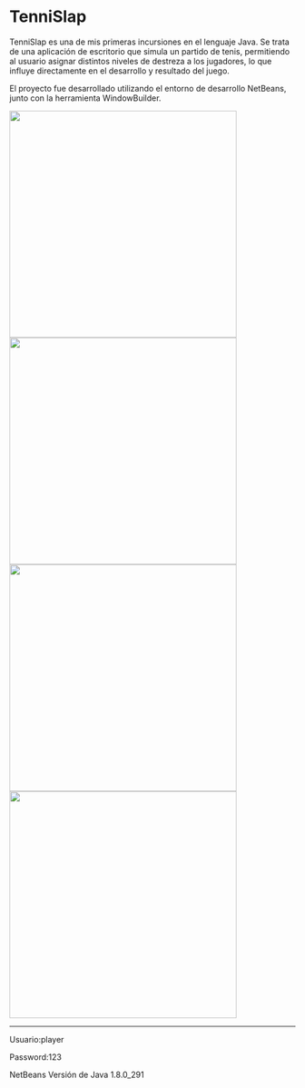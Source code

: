 # TenniSlap

TenniSlap es una de mis primeras incursiones en el lenguaje Java. Se trata de una aplicación de escritorio que simula un partido de tenis, permitiendo al usuario asignar distintos niveles de destreza a los jugadores, lo que influye directamente en el desarrollo y resultado del juego.

El proyecto fue desarrollado utilizando el entorno de desarrollo NetBeans, junto con la herramienta WindowBuilder. 


<img width="400" height="400" src="https://github.com/Joako07/Imagenes/blob/main/TenisSlapp/Login.png"/>
<img width="400" height="400" src="https://github.com/Joako07/Imagenes/blob/main/TenisSlapp/MenuGame.png"/>
<img width="400" height="400" src="https://github.com/Joako07/Imagenes/blob/main/TenisSlapp/val%20destreza.png"/>
<img width="400" height="400" src="https://github.com/Joako07/Imagenes/blob/main/TenisSlapp/Ganador.png"/>

---------------------------------------------------------------------------------------------------------------------------------

Usuario:player

Password:123

NetBeans
Versión de Java 1.8.0_291
